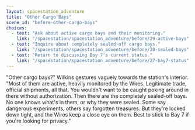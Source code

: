```yaml
---
layout: spacestation_adventure
title: "Other Cargo Bays"
scene_id: "before-other-cargo-bays"
choices:
  - text: "Ask about active cargo bays and their monitoring."
    link: "/spacestation/spacestation_adventure/before/29-active-bays"
  - text: "Inquire about completely sealed-off cargo bays."
    link: "/spacestation/spacestation_adventure/before/30-sealed-bays"
  - text: "Return to discussing Bay 7's current status."
    link: "/spacestation/spacestation_adventure/before/27-bay7-status"
---
```


"Other cargo bays?" Wilkins gestures vaguely towards the station's interior. "Most of them are active, heavily monitored by the Wires. Legitimate trade, official shipments, all that. You wouldn't want to be caught poking around in there without authorization. Then there are the completely sealed-off bays. No one knows what's in them, or why they were sealed. Some say dangerous experiments, others say forgotten treasures. But they're locked down tight, and the Wires keep a close eye on them. Best to stick to Bay 7 if you're looking for privacy."
